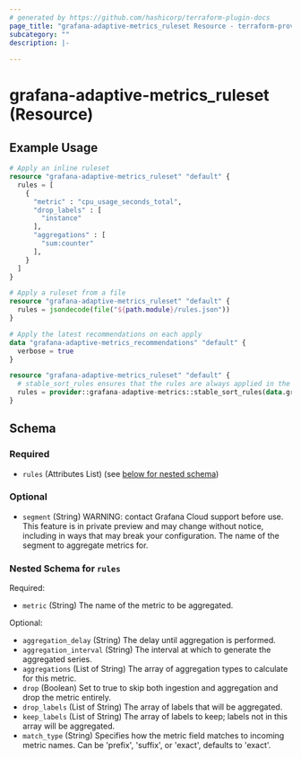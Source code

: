 ```yaml
---
# generated by https://github.com/hashicorp/terraform-plugin-docs
page_title: "grafana-adaptive-metrics_ruleset Resource - terraform-provider-grafana-adaptive-metrics"
subcategory: ""
description: |-
  
---
```


# grafana-adaptive-metrics_ruleset (Resource)



## Example Usage

```terraform
# Apply an inline ruleset
resource "grafana-adaptive-metrics_ruleset" "default" {
  rules = [
    {
      "metric" : "cpu_usage_seconds_total",
      "drop_labels" : [
        "instance"
      ],
      "aggregations" : [
        "sum:counter"
      ],
    }
  ]
}

# Apply a ruleset from a file
resource "grafana-adaptive-metrics_ruleset" "default" {
  rules = jsondecode(file("${path.module}/rules.json"))
}

# Apply the latest recommendations on each apply
data "grafana-adaptive-metrics_recommendations" "default" {
  verbose = true
}

resource "grafana-adaptive-metrics_ruleset" "default" {
  # stable_sort_rules ensures that the rules are always applied in the same order, regardless of the ordering of the recommendations
  rules = provider::grafana-adaptive-metrics::stable_sort_rules(data.grafana-adaptive-metrics_recommendations.default.recommendations)
}
```

<!-- schema generated by tfplugindocs -->
## Schema

### Required

- `rules` (Attributes List) (see [below for nested schema](#nestedatt--rules))

### Optional

- `segment` (String) WARNING: contact Grafana Cloud support before use. This feature is in private preview and may change without notice, including in ways that may break your configuration. The name of the segment to aggregate metrics for.

<a id="nestedatt--rules"></a>
### Nested Schema for `rules`

Required:

- `metric` (String) The name of the metric to be aggregated.

Optional:

- `aggregation_delay` (String) The delay until aggregation is performed.
- `aggregation_interval` (String) The interval at which to generate the aggregated series.
- `aggregations` (List of String) The array of aggregation types to calculate for this metric.
- `drop` (Boolean) Set to true to skip both ingestion and aggregation and drop the metric entirely.
- `drop_labels` (List of String) The array of labels that will be aggregated.
- `keep_labels` (List of String) The array of labels to keep; labels not in this array will be aggregated.
- `match_type` (String) Specifies how the metric field matches to incoming metric names. Can be 'prefix', 'suffix', or 'exact', defaults to 'exact'.
